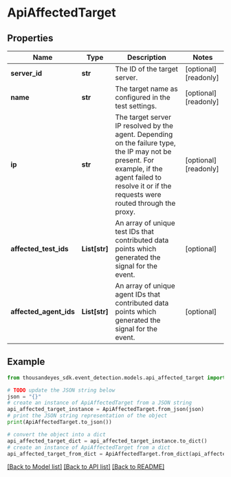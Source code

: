 # ApiAffectedTarget


## Properties

Name | Type | Description | Notes
------------ | ------------- | ------------- | -------------
**server_id** | **str** | The ID of the target server. | [optional] [readonly] 
**name** | **str** | The target name as configured in the test settings. | [optional] [readonly] 
**ip** | **str** | The target server IP resolved by the agent. Depending on the failure type, the IP may not be present. For example, if the agent failed to resolve it or if the requests were routed through the proxy. | [optional] [readonly] 
**affected_test_ids** | **List[str]** | An array of unique test IDs that contributed data points which generated the signal for the event. | [optional] 
**affected_agent_ids** | **List[str]** | An array of unique agent IDs that contributed data points which generated the signal for the event. | [optional] 

## Example

```python
from thousandeyes_sdk.event_detection.models.api_affected_target import ApiAffectedTarget

# TODO update the JSON string below
json = "{}"
# create an instance of ApiAffectedTarget from a JSON string
api_affected_target_instance = ApiAffectedTarget.from_json(json)
# print the JSON string representation of the object
print(ApiAffectedTarget.to_json())

# convert the object into a dict
api_affected_target_dict = api_affected_target_instance.to_dict()
# create an instance of ApiAffectedTarget from a dict
api_affected_target_from_dict = ApiAffectedTarget.from_dict(api_affected_target_dict)
```
[[Back to Model list]](../README.md#documentation-for-models) [[Back to API list]](../README.md#documentation-for-api-endpoints) [[Back to README]](../README.md)


